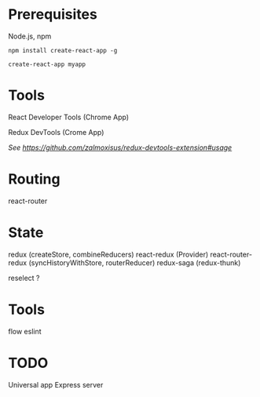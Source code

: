# Prerequisites

Node.js, npm

```
npm install create-react-app -g

create-react-app myapp
```

# Tools

React Developer Tools (Chrome App)

Redux DevTools (Crome App)

*See https://github.com/zalmoxisus/redux-devtools-extension#usage*

# Routing

react-router

# State

redux (createStore, combineReducers)
react-redux (Provider)
react-router-redux (syncHistoryWithStore, routerReducer)
redux-saga (redux-thunk)

reselect ?

# Tools

flow
eslint

# TODO

Universal app
Express server